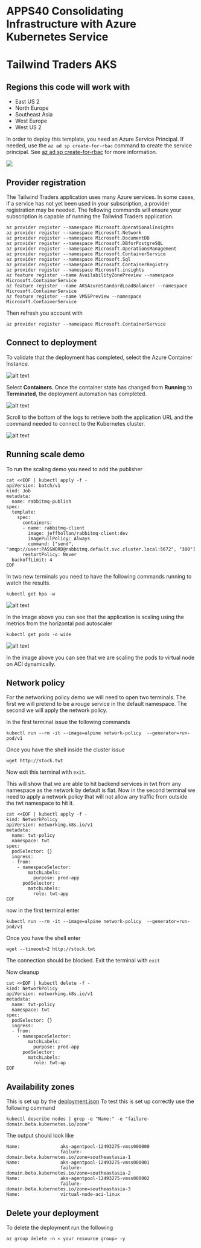 # APPS40 Consolidating Infrastructure with Azure Kubernetes Service

# Tailwind Traders AKS

## Regions this code will work with  ​
* East US 2​
* North Europe​
* Southeast Asia​
* West Europe​
* West US 2

In order to deploy this template, you need an Azure Service Principal. If needed, use the `az ad sp create-for-rbac` command to create the service principal. See [az ad sp create-for-rbac](https://docs.microsoft.com/en-us/cli/azure/ad/sp?WT.mc_id=none-github-nepeters&view=azure-cli-latest#az-ad-sp-create-for-rbac) for more information.

<a href="https://portal.azure.com/#create/Microsoft.Template/uri/https%3A%2F%2Fraw.githubusercontent.com%2Fscotty-c%2Fignite-learning-paths%2Fmaster%2Fapps%2Fapps40%2Fazuredeploy.json" target="_blank">
    <img src="http://azuredeploy.net/deploybutton.png"/>
</a>

## Provider registration

The Tailwind Traders application uses many Azure services. In some cases, if a service has not yet been used in your subscription, a provider registration may be needed. The following commands will ensure your subscription is capable of running the Tailwind Traders application.

```
az provider register --namespace Microsoft.OperationalInsights
az provider register --namespace Microsoft.Network
az provider register --namespace Microsoft.DocumentDB
az provider register --namespace Microsoft.DBforPostgreSQL
az provider register --namespace Microsoft.OperationsManagement
az provider register --namespace Microsoft.ContainerService
az provider register --namespace Microsoft.Sql
az provider register --namespace Microsoft.ContainerRegistry
az provider register --namespace Microsoft.insights
az feature register --name AvailabilityZonePreview --namespace Microsoft.ContainerService
az feature register --name AKSAzureStandardLoadBalancer --namespace Microsoft.ContainerService
az feature register --name VMSSPreview --namespace Microsoft.ContainerService
```
Then refresh you account with 

```
az provider register --namespace Microsoft.ContainerService
```

## Connect to deployment

To validate that the deployment has completed, select the Azure Container Instance.

![alt text](./images/aci.jpg)

Select **Containers**. Once the container state has changed from **Running** to **Terminated**, the deployment automation has completed. 

![alt text](./images/logs.jpg)

Scroll to the bottom of the logs to retrieve both the application URL and the command needed to connect to the Kubernetes cluster.

![alt text](./images/connection.jpg)


## Running scale demo
To run the scaling demo you need to add the publisher 
```
cat <<EOF | kubectl apply -f -
apiVersion: batch/v1
kind: Job
metadata:
  name: rabbitmq-publish
spec:
  template:
    spec:
      containers:
      - name: rabbitmq-client
        image: jeffhollan/rabbitmq-client:dev
        imagePullPolicy: Always
        command: ["send",  "amqp://user:PASSWORD@rabbitmq.default.svc.cluster.local:5672", "300"]
      restartPolicy: Never
  backoffLimit: 4
EOF 
```
 In two new terminals you need to have the following commands running to watch the results.
 ```
 kubectl get hpa -w
 ```
 ![alt text](./images/hpa.png)

In the image above you can see that the application is scaling using the metrics from the horizontal pod autoscaler


```
kubectl get pods -o wide
```
 ![alt text](./images/pods.png)

In the image above you can see that we are scaling the pods to virtual node on ACI dynamically. 

## Network policy
For the networking policy demo we will need to open two terminals. The first we will pretend to be a rouge service in the default namespace.
The second we will apply the network policy. 

In the first terminal issue the following commands
```
kubectl run --rm -it --image=alpine network-policy  --generator=run-pod/v1
```
Once you have the shell inside the cluster issue 
```
wget http://stock.twt
```
Now exit this terminal with `exit`.

This will show that we are able to hit backend services in twt from any namespace as the network by default is flat.
Now in the second terminal we need to apply a network policy that will not allow any traffic from outside the twt namespace to hit it. 
```
cat <<EOF | kubectl apply -f -
kind: NetworkPolicy
apiVersion: networking.k8s.io/v1
metadata:
  name: twt-policy
  namespace: twt
spec:
  podSelector: {}
  ingress:
  - from:
    - namespaceSelector:
        matchLabels:
          purpose: prod-app
      podSelector:
        matchLabels:
          role: twt-app
EOF
```

now in the first terminal enter 
```
kubectl run --rm -it --image=alpine network-policy  --generator=run-pod/v1  
```
Once you have the shell enter
```
wget --timeout=2 http://stock.twt
```
The connection should be blocked. Exit the terminal with `exit `

Now cleanup 
```
cat <<EOF | kubectl delete -f -
kind: NetworkPolicy
apiVersion: networking.k8s.io/v1
metadata:
  name: twt-policy
  namespace: twt
spec:
  podSelector: {}
  ingress:
  - from:
    - namespaceSelector:
        matchLabels:
          purpose: prod-app
      podSelector:
        matchLabels:
          role: twt-ap
EOF
```

## Availability zones
This is set up by the [deployment.json](deployment.json)
To test this is set up correctly use the following command
```
kubectl describe nodes | grep -e "Name:" -e "failure-domain.beta.kubernetes.io/zone"
```
The output should look like 
```
Name:               aks-agentpool-12493275-vmss000000
                    failure-domain.beta.kubernetes.io/zone=southeastasia-1
Name:               aks-agentpool-12493275-vmss000001
                    failure-domain.beta.kubernetes.io/zone=southeastasia-2
Name:               aks-agentpool-12493275-vmss000002
                    failure-domain.beta.kubernetes.io/zone=southeastasia-3
Name:               virtual-node-aci-linux
```

## Delete your deployment
To delete the deployment run the following 
```
az group delete -n < your resource group> -y
```
